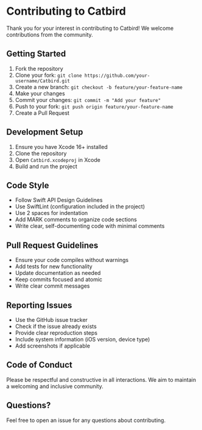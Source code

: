 # Contributing to Catbird

Thank you for your interest in contributing to Catbird! We welcome contributions from the community.

## Getting Started

1. Fork the repository
2. Clone your fork: `git clone https://github.com/your-username/Catbird.git`
3. Create a new branch: `git checkout -b feature/your-feature-name`
4. Make your changes
5. Commit your changes: `git commit -m "Add your feature"`
6. Push to your fork: `git push origin feature/your-feature-name`
7. Create a Pull Request

## Development Setup

1. Ensure you have Xcode 16+ installed
2. Clone the repository
3. Open `Catbird.xcodeproj` in Xcode
4. Build and run the project

## Code Style

- Follow Swift API Design Guidelines
- Use SwiftLint (configuration included in the project)
- Use 2 spaces for indentation
- Add MARK comments to organize code sections
- Write clear, self-documenting code with minimal comments

## Pull Request Guidelines

- Ensure your code compiles without warnings
- Add tests for new functionality
- Update documentation as needed
- Keep commits focused and atomic
- Write clear commit messages

## Reporting Issues

- Use the GitHub issue tracker
- Check if the issue already exists
- Provide clear reproduction steps
- Include system information (iOS version, device type)
- Add screenshots if applicable

## Code of Conduct

Please be respectful and constructive in all interactions. We aim to maintain a welcoming and inclusive community.

## Questions?

Feel free to open an issue for any questions about contributing.
